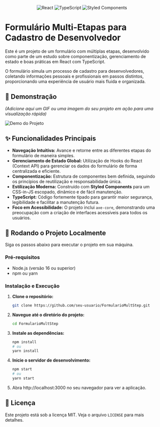 <div align="center">
  <img src="https://img.shields.io/badge/react-%2320232A.svg?style=for-the-badge&logo=react&logoColor=%2361DAFB" alt="React"/>
  <img src="https://img.shields.io/badge/typescript-%23007ACC.svg?style=for-the-badge&logo=typescript&logoColor=white" alt="TypeScript"/>
  <img src="https://img.shields.io/badge/styled--components-DB7093?style=for-the-badge&logo=styled-components&logoColor=white" alt="Styled Components"/>
</div>

# Formulário Multi-Etapas para Cadastro de Desenvolvedor

Este é um projeto de um formulário com múltiplas etapas, desenvolvido como parte de um estudo sobre componentização, gerenciamento de estado e boas práticas em React com TypeScript.

O formulário simula um processo de cadastro para desenvolvedores, coletando informações pessoais e profissionais em passos distintos, proporcionando uma experiência de usuário mais fluida e organizada.

## 🎨 Demonstração

*(Adicione aqui um GIF ou uma imagem do seu projeto em ação para uma visualização rápida)*

![Demo do Projeto](URL_DO_SEU_GIF_OU_IMAGEM_AQUI)

## ✨ Funcionalidades Principais

- **Navegação Intuitiva:** Avance e retorne entre as diferentes etapas do formulário de maneira simples.
- **Gerenciamento de Estado Global:** Utilização de Hooks do React (Context API) para gerenciar os dados do formulário de forma centralizada e eficiente.
- **Componentização:** Estrutura de componentes bem definida, seguindo os princípios de reutilização e responsabilidade única.
- **Estilização Moderna:** Construído com **Styled Components** para um CSS-in-JS escopado, dinâmico e de fácil manutenção.
- **TypeScript:** Código fortemente tipado para garantir maior segurança, legibilidade e facilitar a manutenção futura.
- **Foco em Acessibilidade:** O projeto inclui `axe-core`, demonstrando uma preocupação com a criação de interfaces acessíveis para todos os usuários.

## 🚀 Rodando o Projeto Localmente

Siga os passos abaixo para executar o projeto em sua máquina.

### Pré-requisitos

- Node.js (versão 16 ou superior)
- npm ou yarn

### Instalação e Execução

1. **Clone o repositório:**
   ```bash
   git clone https://github.com/seu-usuario/FormularioMultStep.git
   ```

2. **Navegue até o diretório do projeto:**
   ```bash
   cd FormularioMultStep
   ```

3. **Instale as dependências:**
   ```bash
   npm install
   # ou
   yarn install
   ```

4. **Inicie o servidor de desenvolvimento:**
   ```bash
   npm start
   # ou
   yarn start
   ```

5. Abra http://localhost:3000 no seu navegador para ver a aplicação.

## 📄 Licença

Este projeto está sob a licença MIT. Veja o arquivo `LICENSE` para mais detalhes.

